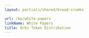 ```yaml
---
layout: partials/shared/bread-crumbs

url: /ko/white-papers
linkName: White Papers
title: Orbs Token Distribution
---
```

